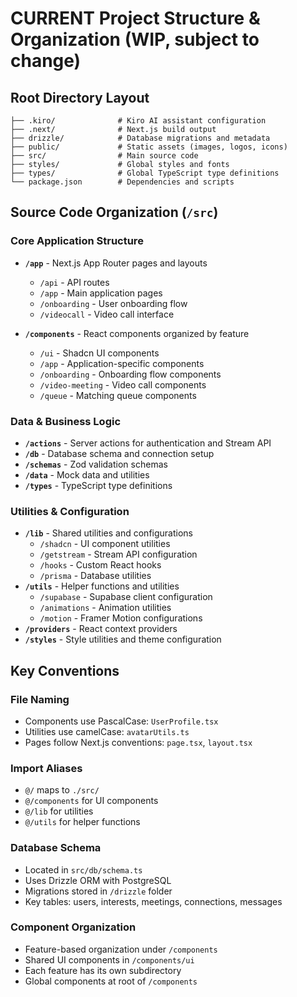# **CURRENT** Project Structure & Organization (WIP, subject to change)

## Root Directory Layout

```
├── .kiro/              # Kiro AI assistant configuration
├── .next/              # Next.js build output
├── drizzle/            # Database migrations and metadata
├── public/             # Static assets (images, logos, icons)
├── src/                # Main source code
├── styles/             # Global styles and fonts
├── types/              # Global TypeScript type definitions
└── package.json        # Dependencies and scripts
```

## Source Code Organization (`/src`)

### Core Application Structure

- **`/app`** - Next.js App Router pages and layouts
  - `/api` - API routes
  - `/app` - Main application pages
  - `/onboarding` - User onboarding flow
  - `/videocall` - Video call interface

- **`/components`** - React components organized by feature
  - `/ui` - Shadcn UI components
  - `/app` - Application-specific components
  - `/onboarding` - Onboarding flow components
  - `/video-meeting` - Video call components
  - `/queue` - Matching queue components

### Data & Business Logic

- **`/actions`** - Server actions for authentication and Stream API
- **`/db`** - Database schema and connection setup
- **`/schemas`** - Zod validation schemas
- **`/data`** - Mock data and utilities
- **`/types`** - TypeScript type definitions

### Utilities & Configuration

- **`/lib`** - Shared utilities and configurations
  - `/shadcn` - UI component utilities
  - `/getstream` - Stream API configuration
  - `/hooks` - Custom React hooks
  - `/prisma` - Database utilities
- **`/utils`** - Helper functions and utilities
  - `/supabase` - Supabase client configuration
  - `/animations` - Animation utilities
  - `/motion` - Framer Motion configurations
- **`/providers`** - React context providers
- **`/styles`** - Style utilities and theme configuration

## Key Conventions

### File Naming

- Components use PascalCase: `UserProfile.tsx`
- Utilities use camelCase: `avatarUtils.ts`
- Pages follow Next.js conventions: `page.tsx`, `layout.tsx`

### Import Aliases

- `@/` maps to `./src/`
- `@/components` for UI components
- `@/lib` for utilities
- `@/utils` for helper functions

### Database Schema

- Located in `src/db/schema.ts`
- Uses Drizzle ORM with PostgreSQL
- Migrations stored in `/drizzle` folder
- Key tables: users, interests, meetings, connections, messages

### Component Organization

- Feature-based organization under `/components`
- Shared UI components in `/components/ui`
- Each feature has its own subdirectory
- Global components at root of `/components`
